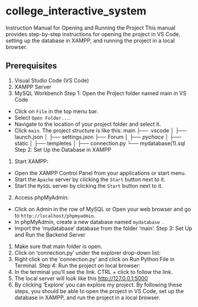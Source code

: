 # college_interactive_system
Instruction Manual for Opening and Running the Project
This manual provides step-by-step instructions for opening the project in VS Code, setting up the database in XAMPP, and running the project in a local browser.
## Prerequisites
1. Visual Studio Code (VS Code)
2. XAMPP Server
3. MySQL Workbench
Step 1: Open the Project folder named main in VS Code
- Click on `File` in the top menu bar.
- Select `Open Folder...`.
- Navigate to the location of your project folder and select it.
- Click `main`.
The project structure is like this:
main
├── .vscode
│ ├── launch.json
│ ├── settings.json
├── Forum
│ ├── _pychace_
│ ├── static
│ ├── templetes
│ ├── connection.py
└── mydatabase(1).sql
 Step 2: Set Up the Database in XAMPP
1. Start XAMPP:
- Open the XAMPP Control Panel from your applications or start menu.
- Start the `Apache` server by clicking the `Start` button next to it.
- Start the `MySQL` server by clicking the `Start` button next to it.
2. Access phpMyAdmin:
- Click on Admin in the row of MySQL or Open your web browser and go to `http://localhost/phpmyadmin`.
- In phpMyAdmin, create a new database named `mydatabase `.
- Import the ‘mydatabase’ database from the folder ‘main’.
 Step 3: Set Up and Run the Backend Server
1. Make sure that main folder is open.
2. Click on ‘connection.py’ under the explorer drop-down list:
3. Right click on the ‘connection.py’ and click on Run Python File in Terminal.
Step 4: Run the project on local browser:
1. In the terminal you’ll see the link. CTRL + click to follow the link.
2. The local server will look like this http://127.0.0.1:5000
3. By clicking ‘Explore’ you can explore my project.
By following these steps, you should be able to open the project in VS Code, set up the database in XAMPP, and run the project in a local browser.
